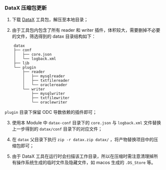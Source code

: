 
### DataX 压缩包更新

1. 下载 [DataX](https://datax-opensource.oss-cn-hangzhou.aliyuncs.com/202309/datax.tar.gz) 工具包，解压至本地目录；

2. 由于工具包内包含了所有 reader 和 writer 插件，体积较大，需要删掉不必要的文件，筛选得到的 datax 目录结构如下：

```text
    datax
    ├── conf
    │   ├── core.json
    │   └── logback.xml
    ├── lib
    └── plugin
        ├── reader
        │   ├── mysqlreader
        │   ├── txtfilereader
        │   └── oraclereader
        └── writer
            ├── mysqlwriter
            ├── txtfilewriter
            └── oraclewriter
```

`plugin` 目录下保留 ODC 导数依赖的插件即可；

3. 使用本 Module 中 `datax-conf` 目录下的 `core.json` 与 `logback.xml` 文件替换上一步得到的 `datax/conf` 目录下的对应文件；

4. 在 `datax` 父目录下执行 `zip -r datax.zip datax/` ，将产物替换项目中的压缩包即可；

5. 由于 DataX 工具在运行时会扫描该工作目录，所以在压缩时需注意清理掉所有操作系统生成的临时文件及隐藏文件，如 macos 生成的 `.DS_Store` 等。

